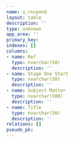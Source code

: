 ```yaml
---
name: u_respond
layout: table
description: ''
type: unknown
app_area: ''
primary_key: 
indexes: []
columns:
- name: Ref
  type: nvarchar(50)
  description: ''
- name: Stage One Start
  type: nvarchar(50)
  description: ''
- name: Subject Matter
  type: nvarchar(500)
  description: ''
- name: Title
  type: nvarchar(50)
  description: ''
relations: []
pseudo_pk: 
---
```


